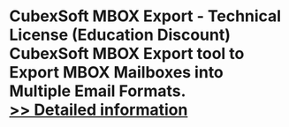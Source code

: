 # CubexSoft MBOX Export - Technical License (Education Discount)<br />CubexSoft MBOX Export tool to Export MBOX Mailboxes into Multiple Email Formats.<br />[>> Detailed information](https://secure.shareit.com/shareit/product.html?productid=300850644&affiliateid=200057808)